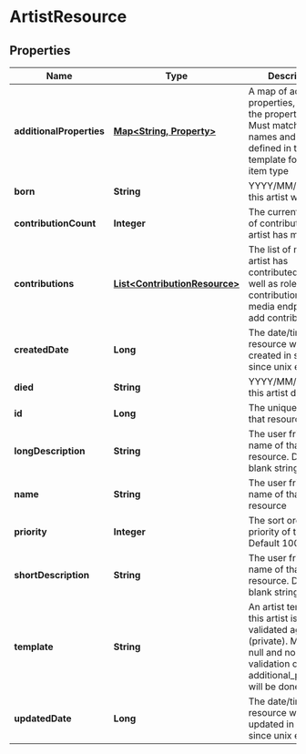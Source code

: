 
# ArtistResource

## Properties
Name | Type | Description | Notes
------------ | ------------- | ------------- | -------------
**additionalProperties** | [**Map&lt;String, Property&gt;**](Property.md) | A map of additional properties, keyed on the property name.  Must match the names and types defined in the template for this item type |  [optional]
**born** | **String** | YYYY/MM/DD when this artist was born |  [optional]
**contributionCount** | **Integer** | The current number of contributions the artist has made |  [optional]
**contributions** | [**List&lt;ContributionResource&gt;**](ContributionResource.md) | The list of media this artist has contributed to as well as role(s) during contribution.  Use media endpoint to add contributions |  [optional]
**createdDate** | **Long** | The date/time this resource was created in seconds since unix epoch |  [optional]
**died** | **String** | YYYY/MM/DD when this artist died |  [optional]
**id** | **Long** | The unique ID for that resource |  [optional]
**longDescription** | **String** | The user friendly name of that resource. Defaults to blank string |  [optional]
**name** | **String** | The user friendly name of that resource | 
**priority** | **Integer** | The sort order priority of the artist.  Default 100 |  [optional]
**shortDescription** | **String** | The user friendly name of that resource. Defaults to blank string |  [optional]
**template** | **String** | An artist template this artist is validated against (private). May be null and no validation of additional_properties will be done |  [optional]
**updatedDate** | **Long** | The date/time this resource was last updated in seconds since unix epoch |  [optional]



